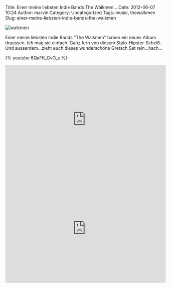 Title: Einer meine liebsten Indie Bands  The Walkmen...
Date: 2012-06-07 10:24
Author: marvin
Category: Uncategorized
Tags: music, thewalkmen
Slug: einer-meine-liebsten-indie-bands-the-walkmen

![walkmen]({static}/images/walkmen.jpg)

Einer meine liebsten Indie Bands "The Walkmen" haben ein neues Album
draussen. Ich mag sie einfach. Ganz fern von diesem
Stylo-Hipster-Scheiß. Und ausserdem...zieht euch dieses wunderschöne
Gretsch Set rein...hach...

{% youtube 6QaFK\_GvO_s %}

<iframe width="512" height="347" src="http://www.nbc.com/assets/video/widget/widget.html?vid=1405062" frameborder="0"></iframe>

<iframe width="512" height="347" src="http://www.nbc.com/assets/video/widget/widget.html?vid=1405038" frameborder="0"></iframe>

